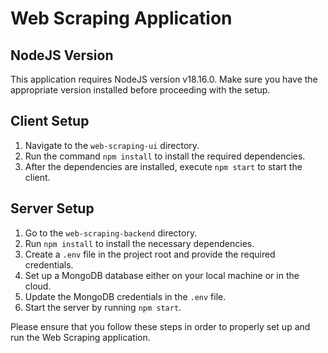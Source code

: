# Web Scraping Application

## NodeJS Version
This application requires NodeJS version v18.16.0. Make sure you have the appropriate version installed before proceeding with the setup.

## Client Setup
1. Navigate to the `web-scraping-ui` directory.
2. Run the command `npm install` to install the required dependencies.
3. After the dependencies are installed, execute `npm start` to start the client.

## Server Setup
1. Go to the `web-scraping-backend` directory.
2. Run `npm install` to install the necessary dependencies.
3. Create a `.env` file in the project root and provide the required credentials.
4. Set up a MongoDB database either on your local machine or in the cloud.
5. Update the MongoDB credentials in the `.env` file.
6. Start the server by running `npm start`.

Please ensure that you follow these steps in order to properly set up and run the Web Scraping application.